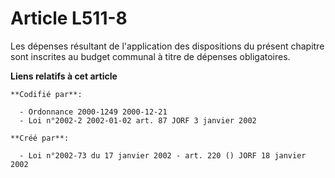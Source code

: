 # Article L511-8

Les dépenses résultant de l'application des dispositions du présent chapitre sont inscrites au budget communal à titre de
dépenses obligatoires.

**Liens relatifs à cet article**

	**Codifié par**:

	  - Ordonnance 2000-1249 2000-12-21
	  - Loi n°2002-2 2002-01-02 art. 87 JORF 3 janvier 2002

	**Créé par**:

	  - Loi n°2002-73 du 17 janvier 2002 - art. 220 () JORF 18 janvier 2002
